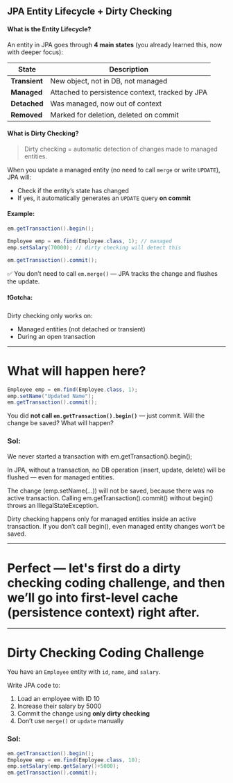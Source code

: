 ## JPA Entity Lifecycle + Dirty Checking

#### What is the Entity Lifecycle?

An entity in JPA goes through **4 main states** (you already learned this, now with deeper focus):

| State         | Description                                     |
| ------------- | ----------------------------------------------- |
| **Transient** | New object, not in DB, not managed              |
| **Managed**   | Attached to persistence context, tracked by JPA |
| **Detached**  | Was managed, now out of context                 |
| **Removed**   | Marked for deletion, deleted on commit          |

#### What is Dirty Checking?

> Dirty checking = automatic detection of changes made to managed entities.

When you update a managed entity (no need to call `merge` or write `UPDATE`), JPA will:

* Check if the entity’s state has changed
* If yes, it automatically generates an `UPDATE` query **on commit**

#### Example:

```java
em.getTransaction().begin();

Employee emp = em.find(Employee.class, 1); // managed
emp.setSalary(70000); // dirty checking will detect this

em.getTransaction().commit();
```

✅ You don’t need to call `em.merge()` — JPA tracks the change and flushes the update.

#### ❗Gotcha:

Dirty checking only works on:

* Managed entities (not detached or transient)
* During an open transaction

---

# What will happen here?

```java
Employee emp = em.find(Employee.class, 1);
emp.setName("Updated Name");
em.getTransaction().commit();
```

You did **not call `em.getTransaction().begin()`** — just commit.
Will the change be saved? What will happen?

### Sol:

We never started a transaction with em.getTransaction().begin();

In JPA, without a transaction, no DB operation (insert, update, delete) will be flushed — even for managed entities.

The change (emp.setName(...)) will not be saved, because there was no active transaction.
Calling em.getTransaction().commit() without begin() throws an IllegalStateException.

Dirty checking happens only for managed entities inside an active transaction.
If you don’t call begin(), even managed entity changes won’t be saved.

---

# Perfect — let's first do a **dirty checking coding challenge**, and then we’ll go into **first-level cache (persistence context)** right after.

---

# Dirty Checking Coding Challenge

You have an `Employee` entity with `id`, `name`, and `salary`.

Write JPA code to:

1. Load an employee with ID 10
2. Increase their salary by 5000
3. Commit the change using **only dirty checking**
4. Don’t use `merge()` or `update` manually

### Sol:

```java
em.getTransaction().begin();
Employee emp = em.find(Employee.class, 10);
emp.setSalary(emp.getSalary()+5000);
em.getTransaction().commit();
```
